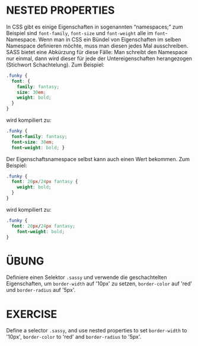 # NESTED PROPERTIES

In CSS gibt es einige Eigenschaften in sogenannten “namespaces;” zum Beispiel sind `font-family`, `font-size` und `font-weight` alle im `font`-Namespace. Wenn man in CSS ein Bündel von Eigenschaften im selben Namespace definieren möchte, muss man diesen jedes Mal ausschreiben. SASS bietet eine Abkürzung für diese Fälle: Man schreibt den Namespace nur einmal, dann wird dieser für jede der Untereigenschaften herangezogen (Stichwort Schachtelung). Zum Beispiel:

```scss
.funky {
  font: {
    family: fantasy;
    size: 30em;
    weight: bold;
  }
}
```

wird kompiliert zu:

```css
.funky {
  font-family: fantasy;
  font-size: 30em;
  font-weight: bold; }
```

Der Eigenschaftsnamespace selbst kann auch einen Wert bekommen. Zum Beispiel:

```scss
.funky {
  font: 20px/24px fantasy {
    weight: bold;
  }
}
```

wird kompiliert zu:

```css
.funky {
  font: 20px/24px fantasy;
    font-weight: bold;
}
```

# ÜBUNG

Definiere einen Selektor `.sassy` und verwende die geschachtelten Eigenschaften, um `border-width` auf '10px' zu setzen, `border-color` auf 'red' und `border-radius` auf '5px'.

# EXERCISE

Define a selector `.sassy`, and use nested properties to set `border-width` to '10px', `border-color` to 'red' and `border-radius` to '5px'.